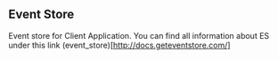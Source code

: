 ## Event Store

Event store for Client Application. 
You can find all information about ES under this link (event_store)[http://docs.geteventstore.com/]